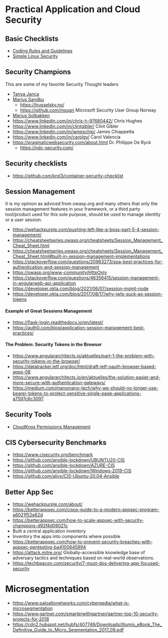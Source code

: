 # Practical Application and Cloud Security

## Basic Checklists
- [Coding Rules and Guidelines](Coding_Rules_and_Guidelines.md)
- [Simple Linux Security](Simple_Linux_Security.md)

## Security Champions
This are some of my favorite Security Thought leaders
- [Tanya Janca](https://twitter.com/shehackspurple)
- [Marius Sandbu](https://msandbu.org/about-me/)
    - https://trusselsky.no/
    - https://github.com/msugn Microsoft Security User Group Norway
- [Marius Solbakken](https://goodworkaround.com/aboutme/)
- https://www.linkedin.com/in/chris-h-97680442/ Chris Hughes
- https://www.linkedin.com/in/clintgibler/ Clint Gibler
- https://www.linkedin.com/in/jameschip/ James Chiappetta
- https://www.linkedin.com/in/carolgv/  Carol Valencia 
- https://pragmaticwebsecurity.com/about.html  Dr. Philippe De Ryck
    - https://ndc-security.com/

## Security checklists
- https://github.com/krol3/container-security-checklist

## Session Management
It is my opinion as adviced from owasp.org and many others that only the session management features in your framework, or a third party tool/product used for this sole purpose, should be used to manage identity or a user session.

- https://wehackpurple.com/pushing-left-like-a-boss-part-5-4-session-management/
- https://cheatsheetseries.owasp.org/cheatsheets/Session_Management_Cheat_Sheet.html
- https://cheatsheetseries.owasp.org/cheatsheets/Session_Management_Cheat_Sheet.html#built-in-session-management-implementations
- https://stackoverflow.com/questions/20963273/spa-best-practices-for-authentication-and-session-management
- https://owasp.org/www-community/HttpOnly
- https://stackoverflow.com/questions/46356415/session-management-in-angularweb-api-application
- https://developer.okta.com/blog/2021/06/07/session-mgmt-node
- https://developer.okta.com/blog/2017/08/17/why-jwts-suck-as-session-tokens


#### Example of Great Sessions Management
- https://flask-login.readthedocs.io/en/latest/
- https://auth0.com/blog/application-session-management-best-practices/

#### The Problem: Security Tokens in the Browser
- https://www.angulararchitects.io/aktuelles/part-1-the-problem-with-security-tokens-in-the-browser/
- https://datatracker.ietf.org/doc/html/draft-ietf-oauth-browser-based-apps-08
- https://www.angulararchitects.io/en/aktuelles/the-solution-easier-and-more-secure-with-authentication-gateways/
- https://medium.com/manomano-tech/why-we-should-no-longer-use-bearer-tokens-to-protect-sensitive-single-page-applications-a7597c6c3097

## Security Tools
- [CloudKnox Permissions Management](https://www.microsoft.com/en-us/security/business/identity-access-management/permissions-management) 

## CIS Cybersecurity Benchmarks
- https://www.cisecurity.org/benchmark
- https://github.com/ansible-lockdown/UBUNTU20-CIS
- https://github.com/ansible-lockdown/AZURE-CIS
- https://github.com/ansible-lockdown/Windows-2019-CIS
- https://github.com/alivx/CIS-Ubuntu-20.04-Ansible


## Better App Sec
- https://wehackpurple.com/about/
- https://betterappsec.com/cisos-guide-to-a-modern-appsec-program-a6021f52e62d
- https://betterappsec.com/how-to-scale-appsec-with-security-champions-d92f4d09021c
- Built a central application inventory
- Inventory the apps into components where possible
- https://betterappsec.com/how-to-prevent-security-breaches-with-appsec-pentesting-ba4100645994
- https://attack.mitre.org/ Globally-accessible knowledge base of adversary tactics and techniques based on real-world observations.
- https://techbeacon.com/security/7-must-dos-delivering-app-focused-security

# Microsegmentation
- https://www.paloaltonetworks.com/cyberpedia/what-is-microsegmentation
- https://www.gartner.com/smarterwithgartner/gartner-top-10-security-projects-for-2018
- https://cdn2.hubspot.net/hubfs/407749/Downloads/Illumio_eBook_The_Definitive_Guide_to_Micro_Segmentation_2017_08.pdf
